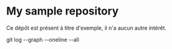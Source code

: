 # My sample repository

Ce dépôt est présent à titre d'exemple, il n'a aucun autre intérêt.

git log --graph --oneline --all
